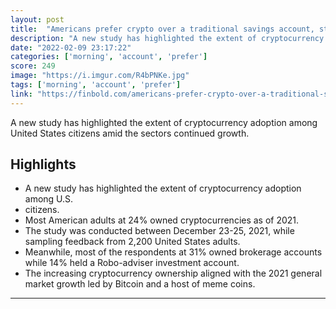 ```yaml
---
layout: post
title:  "Americans prefer crypto over a traditional savings account, study shows"
description: "A new study has highlighted the extent of cryptocurrency adoption among United States citizens amid the sectors continued growth."
date: "2022-02-09 23:17:22"
categories: ['morning', 'account', 'prefer']
score: 249
image: "https://i.imgur.com/R4bPNKe.jpg"
tags: ['morning', 'account', 'prefer']
link: "https://finbold.com/americans-prefer-crypto-over-a-traditional-savings-account-study-shows/"
---
```


A new study has highlighted the extent of cryptocurrency adoption among United States citizens amid the sectors continued growth.

## Highlights

- A new study has highlighted the extent of cryptocurrency adoption among U.S.
- citizens.
- Most American adults at 24% owned cryptocurrencies as of 2021.
- The study was conducted between December 23-25, 2021, while sampling feedback from 2,200 United States adults.
- Meanwhile, most of the respondents at 31% owned brokerage accounts while 14% held a Robo-adviser investment account.
- The increasing cryptocurrency ownership aligned with the 2021 general market growth led by Bitcoin and a host of meme coins.

---
